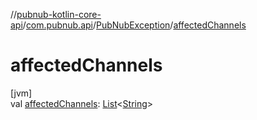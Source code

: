 //[pubnub-kotlin-core-api](../../../index.md)/[com.pubnub.api](../index.md)/[PubNubException](index.md)/[affectedChannels](affected-channels.md)

# affectedChannels

[jvm]\
val [affectedChannels](affected-channels.md): [List](https://kotlinlang.org/api/latest/jvm/stdlib/kotlin.collections/-list/index.html)&lt;[String](https://kotlinlang.org/api/latest/jvm/stdlib/kotlin/-string/index.html)&gt;
